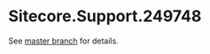 # Sitecore.Support.249748

See [master branch](https://github.com/sitecoresupport/Sitecore.Support.249748) for details.